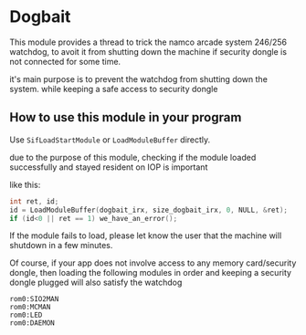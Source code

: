 # Dogbait

This module provides a thread to trick the namco arcade system 246/256 watchdog, to avoit it from shutting down the machine if security dongle is not connected for some time.

it's main purpose is to prevent the watchdog from shutting down the system. while keeping a safe access to security dongle

## How to use this module in your program

Use `SifLoadStartModule` or `LoadModuleBuffer` directly.

due to the purpose of this module, checking if the module loaded successfully and stayed resident on IOP is important

like this:
```c
int ret, id;
id = LoadModuleBuffer(dogbait_irx, size_dogbait_irx, 0, NULL, &ret);
if (id<0 || ret == 1) we_have_an_error();
```

If the module fails to load, please let know the user that the machine will shutdown in a few minutes.

Of course, if your app does not involve access to any memory card/security dongle, then loading the following modules in order and keeping a security dongle plugged will also satisfy the watchdog
```
rom0:SIO2MAN
rom0:MCMAN
rom0:LED
rom0:DAEMON
```